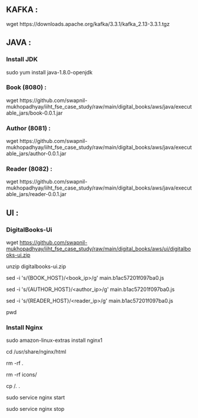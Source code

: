<h2>KAFKA :</h2>
wget https://downloads.apache.org/kafka/3.3.1/kafka_2.13-3.3.1.tgz

<h2>JAVA :</h2>

<h3>Install JDK</h3>
sudo yum install java-1.8.0-openjdk

<h3>Book (8080) :</h3>
wget https://github.com/swapnil-mukhopadhyay/iiht_fse_case_study/raw/main/digital_books/aws/java/executable_jars/book-0.0.1.jar

<h3>Author (8081) :</h3>
wget https://github.com/swapnil-mukhopadhyay/iiht_fse_case_study/raw/main/digital_books/aws/java/executable_jars/author-0.0.1.jar

<h3>Reader (8082) :</h3>
wget https://github.com/swapnil-mukhopadhyay/iiht_fse_case_study/raw/main/digital_books/aws/java/executable_jars/reader-0.0.1.jar

<h2>UI :</h2>

<h3>DigitalBooks-Ui</h3>

wget https://github.com/swapnil-mukhopadhyay/iiht_fse_case_study/raw/main/digital_books/aws/ui/digitalbooks-ui.zip

unzip digitalbooks-ui.zip

sed -i 's/{BOOK_HOST}/<book_ip>/g' main.b1ac57201f097ba0.js

sed -i 's/{AUTHOR_HOST}/<author_ip>/g' main.b1ac57201f097ba0.js

sed -i 's/{READER_HOST}/<reader_ip>/g' main.b1ac57201f097ba0.js

pwd

<h3>Install Nginx</h3>

sudo amazon-linux-extras install nginx1

cd /usr/share/nginx/html

rm -rf *.*

rm -rf icons/

cp <pwd of digitalbooks-ui>/*.* .
  
sudo service nginx start
  
sudo service nginx stop

